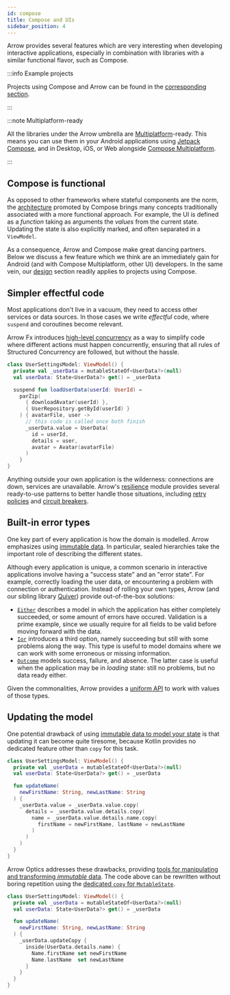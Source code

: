```yaml
---
id: compose
title: Compose and UIs
sidebar_position: 4
---
```


Arrow provides several features which are very interesting when developing 
interactive applications, especially in combination with libraries with a
similar functional flavor, such as Compose.

:::info Example projects

Projects using Compose and Arrow can be found in the
[corresponding section](../../projects/).

:::

:::note Multiplatform-ready

All the libraries under the Arrow umbrella are 
[Multiplatform](https://kotlinlang.org/docs/multiplatform.html)-ready.
This means you can use them in your Android applications using
[Jetpack Compose](https://developer.android.com/jetpack/compose),
and in Desktop, iOS, or Web alongside
[Compose Multiplatform](https://www.jetbrains.com/lp/compose-multiplatform/).

:::

## Compose is functional

As opposed to other frameworks where stateful components are the norm, the
[architecture](https://developer.android.com/jetpack/compose/architecture)
promoted by Compose brings many concepts traditionally associated with a
more functional approach. For example, the UI is defined as a _function_
taking as arguments the _values_ from the current state. Updating the state
is also explicitly marked, and often separated in a `ViewModel`.

As a consequence, Arrow and Compose make great dancing partners. Below we
discuss a few feature which we think are an immediately gain for Android
(and with Compose Multiplatform, other UI) developers. In the same vein, our
[design](../../design/) section readily applies to projects using Compose. 

## Simpler effectful code

Most applications don't live in a vacuum, they need to access other services
or data sources. In those cases we write _effectful_ code, where `suspend` and
coroutines become relevant.

Arrow Fx introduces
[high-level concurrency](../../coroutines/parallel/) as a way to simplify code
where different actions must happen concurrently, ensuring that all rules
of Structured Concurrency are followed, but without the hassle.

```kotlin
class UserSettingsModel: ViewModel() {
  private val _userData = mutableStateOf<UserData?>(null)
  val userData: State<UserData?> get() = _userData

  suspend fun loadUserData(userId: UserId) =
    parZip(
      { downloadAvatar(userId) },
      { UserRepository.getById(userId) }
    ) { avatarFile, user ->
      // this code is called once both finish
      _userData.value = UserData(
        id = userId,
        details = user,
        avatar = Avatar(avatarFile)
      )
    }
}
```

Anything outside your own application is the wilderness: connections are
down, services are unavailable. Arrow's [resilience](../../resilience/)
module provides several ready-to-use patterns to better handle those situations,
including [retry policies](../../resilience/retry-and-repeat/)
and [circuit breakers](../../resilience/circuitbreaker/).

## Built-in error types

One key part of every application is how the domain is modelled.
Arrow emphasizes using [immutable data](../../design/domain-modeling/).
In particular, sealed hierarchies take the important role of describing the
different states.

Although every application is unique, a common scenario in interactive
applications involve having a "success state" and an "error state".
For example, correctly loading the user data, or encountering a problem
with connection or authentication. Instead of rolling your own types,
Arrow (and our sibling library [Quiver](https://cashapp.github.io/quiver/))
provide out-of-the-box solutions:

- [`Either`](../../typed-errors/either-and-ior/) describes a model
  in which the application has either completely succeeded, or
  some amount of errors have occured. Validation is a prime example,
  since we usually require for all fields to be valid before
  moving forward with the data.
- [`Ior`](../../typed-errors/either-and-ior/) introduces a third
  option, namely succeeding but still with some problems along the way.
  This type is useful to model domains where we can work with some
  erroneous or missing information.
- [`Outcome`](https://cashapp.github.io/quiver/-quiver%20-library/app.cash.quiver/-outcome/index.html)
  models success, failure, and absence. The latter case is useful
  when the application may be in _loading_ state: still no problems,
  but no data ready either.

Given the commonalities, Arrow provides a [uniform API](../../typed-errors/working-with-typed-errors/)
to work with values of those types.

## Updating the model

One potential drawback of using
[immutable data to model your state](../../design/domain-modeling/)
is that updating it can become quite tiresome, because Kotlin provides
no dedicated feature other than `copy` for this task.

```kotlin
class UserSettingsModel: ViewModel() {
  private val _userData = mutableStateOf<UserData?>(null)
  val userData: State<UserData?> get() = _userData

  fun updateName(
    newFirstName: String, newLastName: String
  ) {
    _userData.value = _userData.value.copy(
      details = _userData.value.details.copy(
        name = _userData.value.details.name.copy(
          firstName = newFirstName, lastName = newLastName
        )
      )
    )
  }
}
```

Arrow Optics addresses these drawbacks, providing 
[tools for manipulating and transforming _immutable_ data](../../immutable-data/intro/).
The code above can be rewritten without boring repetition using
the [dedicated `copy` for `MutableState`](../../immutable-data/lens/#more-powerful-copy).

```kotlin
class UserSettingsModel: ViewModel() {
  private val _userData = mutableStateOf<UserData?>(null)
  val userData: State<UserData?> get() = _userData

  fun updateName(
    newFirstName: String, newLastName: String
  ) {
    _userData.updateCopy {
      inside(UserData.details.name) {
        Name.firstName set newFirstName
        Name.lastName  set newLastName
      }
    }
  }
}
```
